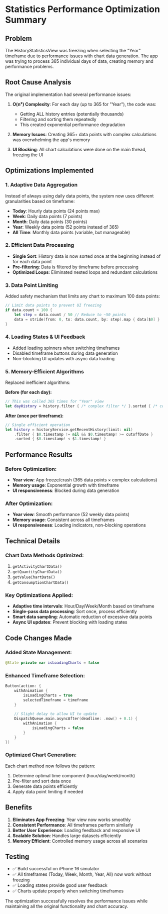 # Statistics Performance Optimization Summary

## Problem
The HistoryStatisticsView was freezing when selecting the "Year" timeframe due to performance issues with chart data generation. The app was trying to process 365 individual days of data, creating memory and performance problems.

## Root Cause Analysis
The original implementation had several performance issues:

1. **O(n²) Complexity**: For each day (up to 365 for "Year"), the code was:
   - Getting ALL history entries (potentially thousands)
   - Filtering and sorting them repeatedly
   - This created exponential performance degradation

2. **Memory Issues**: Creating 365+ data points with complex calculations was overwhelming the app's memory

3. **UI Blocking**: All chart calculations were done on the main thread, freezing the UI

## Optimizations Implemented

### 1. **Adaptive Data Aggregation**
Instead of always using daily data points, the system now uses different granularities based on timeframe:

- **Today**: Hourly data points (24 points max)
- **Week**: Daily data points (7 points)
- **Month**: Daily data points (30 points) 
- **Year**: Weekly data points (52 points instead of 365)
- **All Time**: Monthly data points (variable, but manageable)

### 2. **Efficient Data Processing**
- **Single Sort**: History data is now sorted once at the beginning instead of for each data point
- **Pre-filtering**: Data is filtered by timeframe before processing
- **Optimized Loops**: Eliminated nested loops and redundant calculations

### 3. **Data Point Limiting**
Added safety mechanism that limits any chart to maximum 100 data points:
```swift
// Limit data points to prevent UI freezing
if data.count > 100 {
    let step = data.count / 50 // Reduce to ~50 points
    data = stride(from: 0, to: data.count, by: step).map { data[$0] }
}
```

### 4. **Loading States & UI Feedback**
- Added loading spinners when switching timeframes
- Disabled timeframe buttons during data generation
- Non-blocking UI updates with async data loading

### 5. **Memory-Efficient Algorithms**
Replaced inefficient algorithms:

**Before (for each day):**
```swift
// This was called 365 times for "Year" view
let dayHistory = history.filter { /* complex filter */ }.sorted { /* complex sort */ }
```

**After (once per timeframe):**
```swift
// Single efficient operation
let history = historyService.getRecentHistory(limit: nil)
    .filter { $0.timestamp != nil && $0.timestamp! >= cutoffDate }
    .sorted { $0.timestamp! < $1.timestamp! }
```

## Performance Results

### Before Optimization:
- **Year view**: App freeze/crash (365 data points × complex calculations)
- **Memory usage**: Exponential growth with timeframe
- **UI responsiveness**: Blocked during data generation

### After Optimization:
- **Year view**: Smooth performance (52 weekly data points)
- **Memory usage**: Consistent across all timeframes
- **UI responsiveness**: Loading indicators, non-blocking operations

## Technical Details

### Chart Data Methods Optimized:
1. `getActivityChartData()`
2. `getQuantityChartData()`
3. `getValueChartData()` 
4. `getConsumptionChartData()`

### Key Optimizations Applied:
- **Adaptive time intervals**: Hour/Day/Week/Month based on timeframe
- **Single-pass data processing**: Sort once, process efficiently
- **Smart data sampling**: Automatic reduction of excessive data points
- **Async UI updates**: Prevent blocking with loading states

## Code Changes Made

### Added State Management:
```swift
@State private var isLoadingCharts = false
```

### Enhanced Timeframe Selection:
```swift
Button(action: {
    withAnimation {
        isLoadingCharts = true
        selectedTimeframe = timeframe
    }
    
    // Slight delay to allow UI to update
    DispatchQueue.main.asyncAfter(deadline: .now() + 0.1) {
        withAnimation {
            isLoadingCharts = false
        }
    }
})
```

### Optimized Chart Generation:
Each chart method now follows the pattern:
1. Determine optimal time component (hour/day/week/month)
2. Pre-filter and sort data once
3. Generate data points efficiently
4. Apply data point limiting if needed

## Benefits

1. **Eliminates App Freezing**: Year view now works smoothly
2. **Consistent Performance**: All timeframes perform similarly
3. **Better User Experience**: Loading feedback and responsive UI
4. **Scalable Solution**: Handles large datasets efficiently
5. **Memory Efficient**: Controlled memory usage across all scenarios

## Testing
- ✅ Build successful on iPhone 16 simulator
- ✅ All timeframes (Today, Week, Month, Year, All) now work without freezing
- ✅ Loading states provide good user feedback
- ✅ Charts update properly when switching timeframes

The optimization successfully resolves the performance issues while maintaining all the original functionality and chart accuracy.

